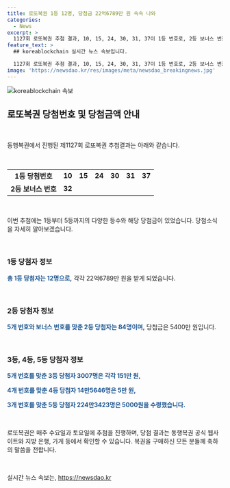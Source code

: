 ```yaml
---
title: 로또복권 1등 12명, 당첨금 22억6789만 원 속속 나와
categories:
  - News
excerpt: >
  1127회 로또복권 추첨 결과, 10, 15, 24, 30, 31, 37이 1등 번호로, 2등 보너스 번호는 32로 나왔다. 1등 당첨자 12명은 각각 22억6789만 원을 받게 됐고, 2등은 84명으로 5400만 원, 3등은 3007명으로 151만 원, 4등은 14만5646명으로 5만 원, 5등은 224만3423명으로 5000원을 수령할 수 있게 됐다.
feature_text: >
  ## koreablockchain 실시간 뉴스 속보입니다.

  1127회 로또복권 추첨 결과, 10, 15, 24, 30, 31, 37이 1등 번호로, 2등 보너스 번호는 32로 나왔다. 1등 당첨자 12명은 각각 22억6789만 원을 받게 됐고, 2등은 84명으로 5400만 원, 3등은 3007명으로 151만 원, 4등은 14만5646명으로 5만 원, 5등은 224만3423명으로 5000원을 수령할 수 있게 됐다.
image: 'https://newsdao.kr/res/images/meta/newsdao_breakingnews.jpg'
---
```


<p><img src="https://newsdao.kr/res/images/meta/newsdao_breakingnews.jpg" alt="koreablockchain 속보" /></p>

<h2 data-ke-size="size26">로또복권 당첨번호 및 당첨금액 안내</h2>

<p data-ke-size="size16">&nbsp;</p>

<p>동행복권에서 진행된 제1127회 로또복권 추첨결과는 아래와 같습니다.</p>

<p data-ke-size="size16">&nbsp;</p>

<table>
  <tbody>
    <tr>
      <td style="text-align: center; height: 17px;"><b>1등 당첨번호</b></td>
      <td style="text-align: center;"><b>10</b></td>
      <td style="text-align: center;"><b>15</b></td>
      <td style="text-align: center;"><b>24</b></td>
      <td style="text-align: center;"><b>30</b></td>
      <td style="text-align: center;"><b>31</b></td>
      <td style="text-align: center;"><b>37</b></td>
    </tr>
    <tr>
      <td style="text-align: center; height: 17px;"><b>2등 보너스 번호</b></td>
      <td style="text-align: center;"><b>32</b></td>
    </tr>
  </tbody>
</table>

<p data-ke-size="size16">&nbsp;</p>

<p>이번 추첨에는 1등부터 5등까지의 다양한 등수와 해당 당첨금이 있었습니다. 당첨소식을 자세히 알아보겠습니다.</p>

<p data-ke-size="size16">&nbsp;</p>

<h3>1등 당첨자 정보</h3>

<p><b><span style="color: #1a5490;">총 1등 당첨자는 12명으로,</span></b> 각각 22억6789만 원을 받게 되었습니다.</p>

<p data-ke-size="size16">&nbsp;</p>

<h3>2등 당첨자 정보</h3>

<p><b><span style="color: #1a5490;">5개 번호와 보너스 번호를 맞춘 2등 당첨자는 84명이며,</span></b> 당첨금은 5400만 원입니다.</p>

<p data-ke-size="size16">&nbsp;</p>

<h3>3등, 4등, 5등 당첨자 정보</h3>

<p><b><span style="color: #1a5490;">5개 번호를 맞춘 3등 당첨자 3007명은 각각 151만 원,</span></b></p>

<p><b><span style="color: #1a5490;">4개 번호를 맞춘 4등 당첨자 14만5646명은 5만 원,</span></b></p>

<p><b><span style="color: #1a5490;">3개 번호를 맞춘 5등 당첨자 224만3423명은 5000원을 수령했습니다.</span></b></p>

<p data-ke-size="size16">&nbsp;</p>

<p>로또복권은 매주 수요일과 토요일에 추첨을 진행하며, 당첨 결과는 동행복권 공식 웹사이트와 지방 은행, 가게 등에서 확인할 수 있습니다. 복권을 구매하신 모든 분들께 축하의 말씀을 전합니다.</p>

<p data-ke-size="size16">&nbsp;</p>
실시간 뉴스 속보는, <a href="https://newsdao.kr" rel="dofollow">https://newsdao.kr</a>



